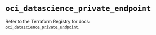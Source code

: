 # `oci_datascience_private_endpoint`

Refer to the Terraform Registry for docs: [`oci_datascience_private_endpoint`](https://registry.terraform.io/providers/hashicorp/oci/7.19.0/docs/resources/datascience_private_endpoint).
